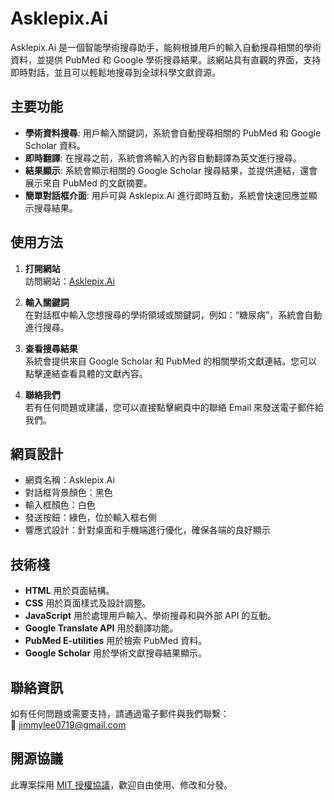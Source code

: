 # Asklepix.Ai

Asklepix.Ai 是一個智能學術搜尋助手，能夠根據用戶的輸入自動搜尋相關的學術資料，並提供 PubMed 和 Google 學術搜尋結果。該網站具有直觀的界面，支持即時對話，並且可以輕鬆地搜尋到全球科學文獻資源。

## 主要功能

- **學術資料搜尋**: 用戶輸入關鍵詞，系統會自動搜尋相關的 PubMed 和 Google Scholar 資料。
- **即時翻譯**: 在搜尋之前，系統會將輸入的內容自動翻譯為英文進行搜尋。
- **結果顯示**: 系統會顯示相關的 Google Scholar 搜尋結果，並提供連結，還會展示來自 PubMed 的文獻摘要。
- **簡單對話框介面**: 用戶可與 Asklepix.Ai 進行即時互動，系統會快速回應並顯示搜尋結果。

## 使用方法

1. **打開網站**  
   訪問網站：[Asklepix.Ai](https://my-ai-agent-pi.vercel.app/)

2. **輸入關鍵詞**  
   在對話框中輸入您想搜尋的學術領域或關鍵詞，例如：“糖尿病”，系統會自動進行搜尋。

3. **查看搜尋結果**  
   系統會提供來自 Google Scholar 和 PubMed 的相關學術文獻連結。您可以點擊連結查看具體的文獻內容。

4. **聯絡我們**  
   若有任何問題或建議，您可以直接點擊網頁中的聯絡 Email 來發送電子郵件給我們。  

## 網頁設計

- 網頁名稱：Asklepix.Ai
- 對話框背景顏色：黑色
- 輸入框顏色：白色
- 發送按鈕：綠色，位於輸入框右側
- 響應式設計：針對桌面和手機端進行優化，確保各端的良好顯示

## 技術棧

- **HTML** 用於頁面結構。
- **CSS** 用於頁面樣式及設計調整。
- **JavaScript** 用於處理用戶輸入、學術搜尋和與外部 API 的互動。
- **Google Translate API** 用於翻譯功能。
- **PubMed E-utilities** 用於檢索 PubMed 資料。
- **Google Scholar** 用於學術文獻搜尋結果顯示。

## 聯絡資訊

如有任何問題或需要支持，請通過電子郵件與我們聯繫：  
📧 [jimmylee0719@gmail.com](mailto:jimmylee0719@gmail.com)

## 開源協議

此專案採用 [MIT 授權協議](LICENSE)，歡迎自由使用、修改和分發。

